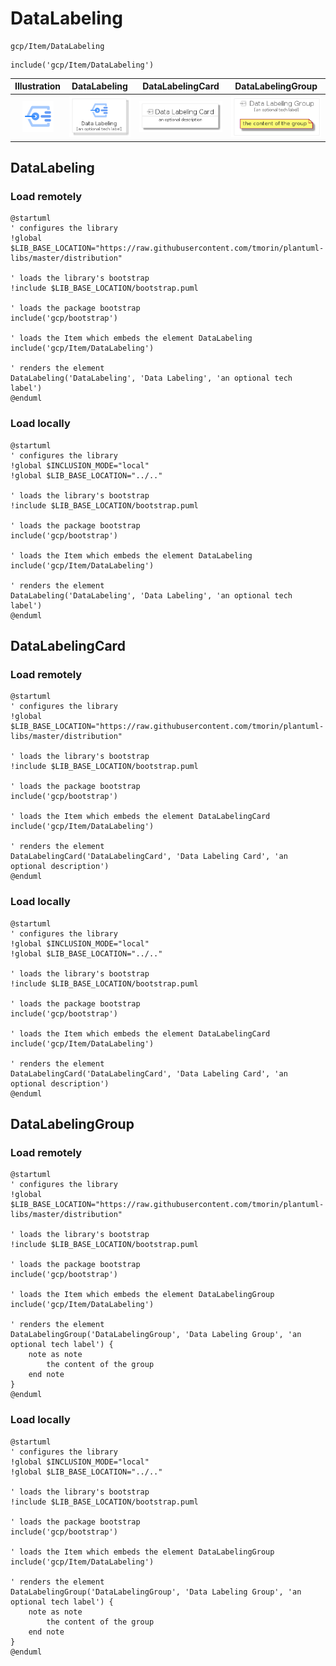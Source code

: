 # DataLabeling


```text
gcp/Item/DataLabeling
```

```text
include('gcp/Item/DataLabeling')
```



| Illustration | DataLabeling | DataLabelingCard | DataLabelingGroup |
| :---: | :---: | :---: | :---: |
| ![illustration for Illustration](../../gcp/Item/DataLabeling.png) | ![illustration for DataLabeling](../../gcp/Item/DataLabeling.Local.png) | ![illustration for DataLabelingCard](../../gcp/Item/DataLabelingCard.Local.png) | ![illustration for DataLabelingGroup](../../gcp/Item/DataLabelingGroup.Local.png) |




## DataLabeling

### Load remotely
```plantuml
@startuml
' configures the library
!global $LIB_BASE_LOCATION="https://raw.githubusercontent.com/tmorin/plantuml-libs/master/distribution"

' loads the library's bootstrap
!include $LIB_BASE_LOCATION/bootstrap.puml

' loads the package bootstrap
include('gcp/bootstrap')

' loads the Item which embeds the element DataLabeling
include('gcp/Item/DataLabeling')

' renders the element
DataLabeling('DataLabeling', 'Data Labeling', 'an optional tech label')
@enduml
```

### Load locally
```plantuml
@startuml
' configures the library
!global $INCLUSION_MODE="local"
!global $LIB_BASE_LOCATION="../.."

' loads the library's bootstrap
!include $LIB_BASE_LOCATION/bootstrap.puml

' loads the package bootstrap
include('gcp/bootstrap')

' loads the Item which embeds the element DataLabeling
include('gcp/Item/DataLabeling')

' renders the element
DataLabeling('DataLabeling', 'Data Labeling', 'an optional tech label')
@enduml
```

## DataLabelingCard

### Load remotely
```plantuml
@startuml
' configures the library
!global $LIB_BASE_LOCATION="https://raw.githubusercontent.com/tmorin/plantuml-libs/master/distribution"

' loads the library's bootstrap
!include $LIB_BASE_LOCATION/bootstrap.puml

' loads the package bootstrap
include('gcp/bootstrap')

' loads the Item which embeds the element DataLabelingCard
include('gcp/Item/DataLabeling')

' renders the element
DataLabelingCard('DataLabelingCard', 'Data Labeling Card', 'an optional description')
@enduml
```

### Load locally
```plantuml
@startuml
' configures the library
!global $INCLUSION_MODE="local"
!global $LIB_BASE_LOCATION="../.."

' loads the library's bootstrap
!include $LIB_BASE_LOCATION/bootstrap.puml

' loads the package bootstrap
include('gcp/bootstrap')

' loads the Item which embeds the element DataLabelingCard
include('gcp/Item/DataLabeling')

' renders the element
DataLabelingCard('DataLabelingCard', 'Data Labeling Card', 'an optional description')
@enduml
```

## DataLabelingGroup

### Load remotely
```plantuml
@startuml
' configures the library
!global $LIB_BASE_LOCATION="https://raw.githubusercontent.com/tmorin/plantuml-libs/master/distribution"

' loads the library's bootstrap
!include $LIB_BASE_LOCATION/bootstrap.puml

' loads the package bootstrap
include('gcp/bootstrap')

' loads the Item which embeds the element DataLabelingGroup
include('gcp/Item/DataLabeling')

' renders the element
DataLabelingGroup('DataLabelingGroup', 'Data Labeling Group', 'an optional tech label') {
    note as note
        the content of the group
    end note
}
@enduml
```

### Load locally
```plantuml
@startuml
' configures the library
!global $INCLUSION_MODE="local"
!global $LIB_BASE_LOCATION="../.."

' loads the library's bootstrap
!include $LIB_BASE_LOCATION/bootstrap.puml

' loads the package bootstrap
include('gcp/bootstrap')

' loads the Item which embeds the element DataLabelingGroup
include('gcp/Item/DataLabeling')

' renders the element
DataLabelingGroup('DataLabelingGroup', 'Data Labeling Group', 'an optional tech label') {
    note as note
        the content of the group
    end note
}
@enduml
```

